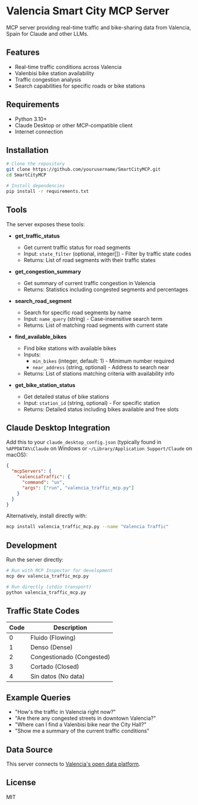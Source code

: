 # Valencia Smart City MCP Server

MCP server providing real-time traffic and bike-sharing data from Valencia, Spain for Claude and other LLMs.

## Features

- Real-time traffic conditions across Valencia
- Valenbisi bike station availability
- Traffic congestion analysis
- Search capabilities for specific roads or bike stations

## Requirements

- Python 3.10+
- Claude Desktop or other MCP-compatible client
- Internet connection

## Installation

```bash
# Clone the repository
git clone https://github.com/yourusername/SmartCityMCP.git
cd SmartCityMCP

# Install dependencies
pip install -r requirements.txt
```

## Tools

The server exposes these tools:

- **get_traffic_status**
  - Get current traffic status for road segments
  - Input: `state_filter` (optional, integer[]) - Filter by traffic state codes
  - Returns: List of road segments with their traffic states

- **get_congestion_summary**
  - Get summary of current traffic congestion in Valencia
  - Returns: Statistics including congested segments and percentages

- **search_road_segment**
  - Search for specific road segments by name
  - Input: `name_query` (string) - Case-insensitive search term
  - Returns: List of matching road segments with current state

- **find_available_bikes**
  - Find bike stations with available bikes
  - Inputs: 
    - `min_bikes` (integer, default: 1) - Minimum number required
    - `near_address` (string, optional) - Address to search near
  - Returns: List of stations matching criteria with availability info

- **get_bike_station_status**
  - Get detailed status of bike stations
  - Input: `station_id` (string, optional) - For specific station
  - Returns: Detailed status including bikes available and free slots

## Claude Desktop Integration

Add this to your `claude_desktop_config.json` (typically found in `%APPDATA%\Claude` on Windows or `~/Library/Application Support/Claude` on macOS):

```json
{
  "mcpServers": {
    "valenciaTraffic": {
      "command": "uv",
      "args": ["run", "valencia_traffic_mcp.py"]
    }
  }
}
```

Alternatively, install directly with:

```bash
mcp install valencia_traffic_mcp.py --name "Valencia Traffic"
```

## Development

Run the server directly:

```bash
# Run with MCP Inspector for development
mcp dev valencia_traffic_mcp.py

# Run directly (stdio transport)
python valencia_traffic_mcp.py
```

## Traffic State Codes

| Code | Description |
|------|-------------|
| 0 | Fluido (Flowing) |
| 1 | Denso (Dense) |
| 2 | Congestionado (Congested) |
| 3 | Cortado (Closed) |
| 4 | Sin datos (No data) |

## Example Queries

- "How's the traffic in Valencia right now?"
- "Are there any congested streets in downtown Valencia?"
- "Where can I find a Valenbisi bike near the City Hall?"
- "Show me a summary of the current traffic conditions"

## Data Source

This server connects to [Valencia's open data platform](https://valencia.opendatasoft.com).

## License

MIT
